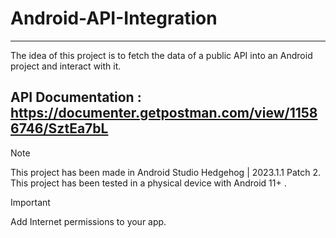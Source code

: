 # Android-API-Integration

---
The idea of this project is to fetch the data of a public API into an Android project and interact with it.

API Documentation : https://documenter.getpostman.com/view/11586746/SztEa7bL
---
>[!NOTE]
>This project has been made in Android Studio Hedgehog | 2023.1.1 Patch 2.  
>This project has been tested in a physical device with Android 11+ .

>[!IMPORTANT]
> Add Internet permissions to your app.

